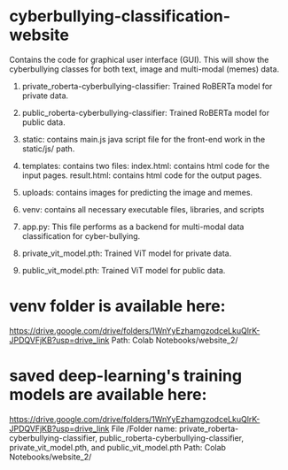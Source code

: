 

# cyberbullying-classification-website

Contains the code for graphical user interface (GUI). This will show the cyberbullying classes for both text, image and multi-modal (memes) data. 

1. private_roberta-cyberbullying-classifier: Trained RoBERTa model for private data.

2. public_roberta-cyberbullying-classifier: Trained RoBERTa model for public data.

3. static: contains main.js java script file for the front-end work in the static/js/ path.

4. templates: contains two files:
index.html: contains html code for the input pages.
result.html: contains html code for the output pages.

5. uploads: contains images for predicting the image and memes.

6. venv: contains all necessary executable files, libraries, and scripts

7. app.py: This file performs as a backend for multi-modal data classification for cyber-bullying.
8. private_vit_model.pth: Trained ViT model for private data.
9. public_vit_model.pth: Trained ViT model for public data.


# venv folder is available here:
https://drive.google.com/drive/folders/1WnYyEzhamgzodceLkuQlrK-JPDQVFjKB?usp=drive_link
  Path: Colab Notebooks/website_2/
# saved deep-learning's training models are available here:
https://drive.google.com/drive/folders/1WnYyEzhamgzodceLkuQlrK-JPDQVFjKB?usp=drive_link
File /Folder name: private_roberta-cyberbullying-classifier, public_roberta-cyberbullying-classifier,  private_vit_model.pth, and public_vit_model.pth 
Path: Colab Notebooks/website_2/







